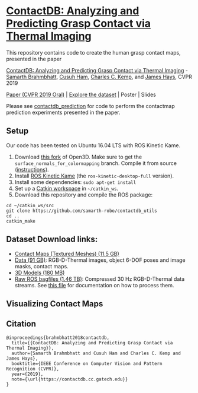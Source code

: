 # [ContactDB: Analyzing and Predicting Grasp Contact via Thermal Imaging](https://contactdb.cc.gatech.edu)
This repository contains code to create the human grasp contact maps, presented in the paper 

[ContactDB: Analyzing and Predicting Grasp Contact via Thermal Imaging](https://contactdb.cc.gatech.edu) - [Samarth Brahmbhatt](https://samarth-robo.github.io/), [Cusuh Ham](https://cusuh.github.io/), [Charles C. Kemp](http://ckemp.bme.gatech.edu/), and [James Hays](https://www.cc.gatech.edu/~hays/), CVPR 2019

[Paper (CVPR 2019 Oral)](https://arxiv.org/abs/1904.06830) | [Explore the dataset](https://contactdb.cc.gatech.edu/contactdb_explorer.html) | Poster | Slides

Please see [contactdb_prediction](https://github.com/samarth-robo/contactdb_prediction) for code to perform the contactmap prediction experiments presented in the paper.

## Setup
Our code has been tested on Ubuntu 16.04 LTS with ROS Kinetic Kame.
1. Download [this fork](https://github.com/samarth-robo/Open3D/tree/surface_normals_for_colormapping) of Open3D. Make sure to get the `surface_normals_for_colormapping` branch. Compile it from source ([instructions](http://www.open3d.org/docs/compilation.html)).
2. Install [ROS Kinetic Kame](http://wiki.ros.org/kinetic/Installation) (the `ros-kinetic-desktop-full` version).
3. Install some dependencies: `sudo apt-get install `
4. Set up a [Catkin workspace](http://wiki.ros.org/catkin/Tutorials/create_a_workspace) in `~/catkin_ws`.
5. Download this repository and compile the ROS package:
```
cd ~/catkin_ws/src
git clone https://github.com/samarth-robo/contactdb_utils
cd ..
catkin_make
```

## Dataset Download links:
- [Contact Maps (Textured Meshes) (11.5 GB)](https://www.dropbox.com/sh/gzwk21ssod63xdl/AAAJ5StPMS2eid2MnZddBGsca?dl=0)
- [Data (91 GB)](https://www.dropbox.com/sh/yjp1s73ollrfafi/AAATWS-1l-MzUcNtahR36fB-a?dl=0): RGB-D-Thermal images, object 6-DOF poses and image masks, contact maps.
- [3D Models (180 MB)](https://www.dropbox.com/sh/jdndpjhmq9pabgi/AADRBXURc97_tPsQKCy1Zj60a?dl=0)
- [Raw ROS bagfiles (1.46 TB)](https://www.dropbox.com/sh/hn90i9qglddnfpb/AABfB3pd34nkEF7_usktvVLMa?dl=0): Compressed 30 Hz RGB-D-Thermal data streams. See [this file](docs/rosbags.md) for documentation on how to process them.

## Visualizing Contact Maps

## Citation
```
@inproceedings{brahmbhatt2018contactdb,
  title={{ContactDB: Analyzing and Predicting Grasp Contact via Thermal Imaging}},
  author={Samarth Brahmbhatt and Cusuh Ham and Charles C. Kemp and James Hays},
  booktitle={IEEE Conference on Computer Vision and Pattern Recognition (CVPR)},
  year={2019},
  note={\url{https://contactdb.cc.gatech.edu}}
}
```
